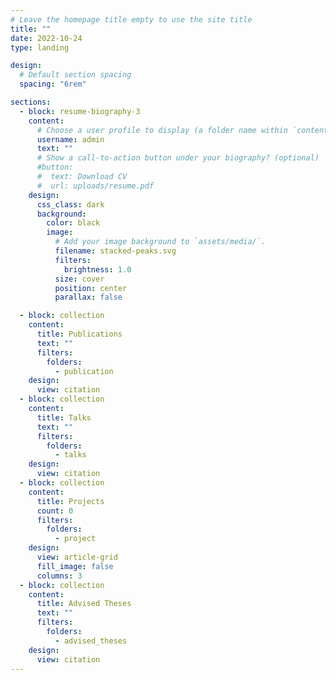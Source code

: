 ```yaml
---
# Leave the homepage title empty to use the site title
title: ""
date: 2022-10-24
type: landing

design:
  # Default section spacing
  spacing: "6rem"

sections:
  - block: resume-biography-3
    content:
      # Choose a user profile to display (a folder name within `content/authors/`)
      username: admin
      text: ""
      # Show a call-to-action button under your biography? (optional)
      #button:
      #  text: Download CV
      #  url: uploads/resume.pdf
    design:
      css_class: dark
      background:
        color: black
        image:
          # Add your image background to `assets/media/`.
          filename: stacked-peaks.svg
          filters:
            brightness: 1.0
          size: cover
          position: center
          parallax: false

  - block: collection
    content:
      title: Publications
      text: ""
      filters:
        folders:
          - publication
    design:
      view: citation
  - block: collection
    content:
      title: Talks
      text: ""
      filters:
        folders:
          - talks
    design:
      view: citation
  - block: collection
    content:
      title: Projects
      count: 0
      filters:
        folders:
          - project
    design:
      view: article-grid
      fill_image: false
      columns: 3
  - block: collection
    content:
      title: Advised Theses
      text: ""
      filters:
        folders:
          - advised_theses
    design:
      view: citation
---
```

